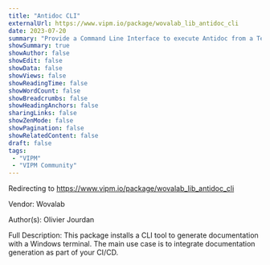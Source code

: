 ```yaml
---
title: "Antidoc CLI"
externalUrl: https://www.vipm.io/package/wovalab_lib_antidoc_cli
date: 2023-07-20
summary: "Provide a Command Line Interface to execute Antidoc from a Terminal application"
showSummary: true
showAuthor: false
showEdit: false
showData: false
showViews: false
showReadingTime: false
showWordCount: false
showBreadcrumbs: false
showHeadingAnchors: false
sharingLinks: false
showZenMode: false
showPagination: false
showRelatedContent: false
draft: false
tags:
 - "VIPM"
 - "VIPM Community"
---
```


Redirecting to https://www.vipm.io/package/wovalab_lib_antidoc_cli

Vendor: Wovalab

Author(s): Olivier Jourdan
 
Full Description:
This package installs a CLI tool to generate documentation with a Windows terminal.
The main use case is to integrate documentation generation as part of your CI/CD.